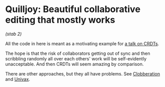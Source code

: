 # Quilljoy: Beautiful collaborative editing that mostly works

*(stab 2)*

All the code in here is meant as a motivating example for
[a talk on CRDTs](https://github.com/jorendorff/talks/blob/master/textarea-distributed/textarea-distributed.md).

The hope is that the risk of collaborators getting out of sync
and then scribbling randomly all over each others' work
will be self-evidently unacceptable.
And then CRDTs will seem amazing by comparison.

There are other approaches, but they all have problems.
See [Clobberation](https://github.com/jorendorff/clobberation)
and [Univax](https://github.com/jorendorff/univax).
